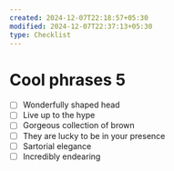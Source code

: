 ```yaml
---
created: 2024-12-07T22:18:57+05:30
modified: 2024-12-07T22:37:13+05:30
type: Checklist
---
```


# Cool phrases 5

- [ ] Wonderfully shaped head
- [ ] Live up to the hype
- [ ] Gorgeous collection of brown
- [ ] They are lucky to be in your presence
- [ ] Sartorial elegance
- [ ] Incredibly endearing 
